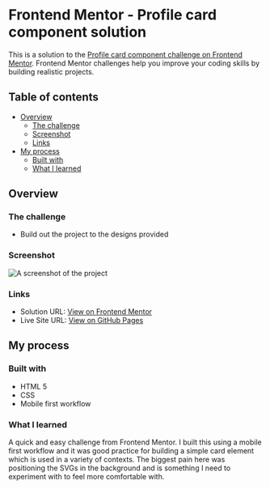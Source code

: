 # Frontend Mentor - Profile card component solution

This is a solution to the [Profile card component challenge on Frontend Mentor](https://www.frontendmentor.io/challenges/profile-card-component-cfArpWshJ). Frontend Mentor challenges help you improve your coding skills by building realistic projects. 

## Table of contents

- [Overview](#overview)
  - [The challenge](#the-challenge)
  - [Screenshot](#screenshot)
  - [Links](#links)
- [My process](#my-process)
  - [Built with](#built-with)
  - [What I learned](#what-i-learned)

## Overview

### The challenge

- Build out the project to the designs provided

### Screenshot

![A screenshot of the project](https://user-images.githubusercontent.com/83358042/121954896-4765ac00-cd2d-11eb-9078-034fad44e9bd.png)

### Links

- Solution URL: [View on Frontend Mentor](https://www.frontendmentor.io/solutions/mobilefirst-profile-card-component-a6SxS_64P)
- Live Site URL: [View on GitHub Pages](https://aharmon413.github.io/profile-card-component-main/)

## My process

### Built with

- HTML 5
- CSS
- Mobile first workflow

### What I learned

A quick and easy challenge from Frontend Mentor. I built this using a mobile first workflow and it was good practice for building a simple card element which is used in a variety of contexts. The biggest pain here was positioning the SVGs in the background and is something I need to experiment with to feel more comfortable with.

